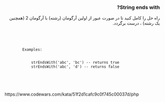 <div dir="rtl">
<h3>String ends with?</h3>

راه حل را کامل کنید تا در صورت عبور از اولین آرگومان (رشته) با آرگومان 2 (همچنین یک رشته) ، درست برگردد.
<br>
<br>
</div>
<code>
    <pre>
        Examples:
<br>
            strEndsWith('abc', 'bc') -- returns true
            strEndsWith('abc', 'd') -- returns false
    </pre>
</code>

<br>
<br>
https://www.codewars.com/kata/51f2d1cafc9c0f745c00037d/php